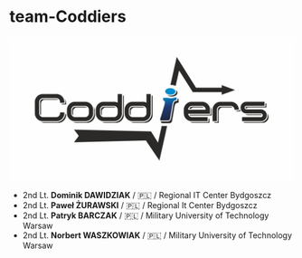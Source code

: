 # team-Coddiers

![alt text](/img/coddiers_logo.jpg)

* 2nd Lt. **Dominik DAWIDZIAK** / 🇵🇱 / Regional IT Center Bydgoszcz
* 2nd Lt. **Paweł ŻURAWSKI** / 🇵🇱 / Regional It Center Bydgoszcz
* 2nd Lt. **Patryk BARCZAK** / 🇵🇱 / Military University of Technology Warsaw
* 2nd Lt. **Norbert WASZKOWIAK** / 🇵🇱 / Military University of Technology Warsaw
